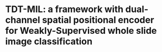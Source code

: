 # TDT-MIL: a framework with dual-channel spatial positional encoder for Weakly-Supervised whole slide image classification

